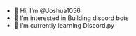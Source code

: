 - 👋 Hi, I’m @Joshua1056
- 👀 I’m interested in Building discord bots
- 🌱 I’m currently learning Discord.py

<!---
Joshua1056/Joshua1056 is a ✨ special ✨ repository because its `README.md` (this file) appears on your GitHub profile.
You can click the Preview link to take a look at your changes.
--->
